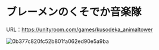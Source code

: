 # ブレーメンのくそでか音楽隊
URL：https://unityroom.com/games/kusodeka_animaltower

![0b377c820fc52b801fa062ed90e5a9ba](https://github.com/user-attachments/assets/0c4317df-a7e7-4e79-8dc9-36ae61568704)
